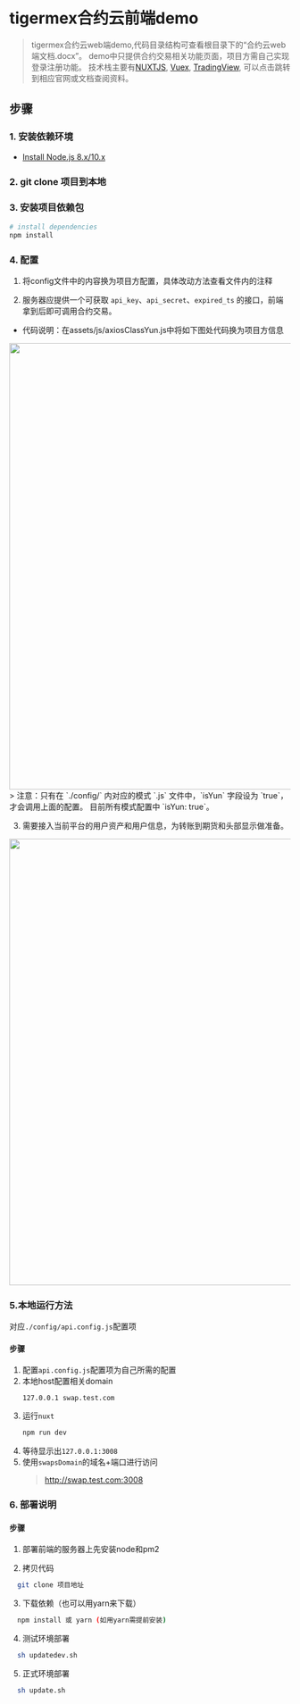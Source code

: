 # tigermex合约云前端demo

> tigermex合约云web端demo,代码目录结构可查看根目录下的“合约云web端文档.docx”。
> demo中只提供合约交易相关功能页面，项目方需自己实现登录注册功能。
> 技术栈主要有[NUXTJS](https://zh.nuxtjs.org/), [Vuex](https://vuex.vuejs.org/), [TradingView](https://b.aitrade.ga/books/tradingview/), 可以点击跳转到相应官网或文档查阅资料。

## 步骤

### 1. 安装依赖环境

-   [Install Node.js 8.x/10.x](http://nodejs.org)

### 2. git clone 项目到本地

### 3. 安装项目依赖包

``` bash
# install dependencies
npm install
```

### 4. 配置

1. 将config文件中的内容换为项目方配置，具体改动方法查看文件内的注释

2. 服务器应提供一个可获取 `api_key`、`api_secret`、`expired_ts` 的接口，前端拿到后即可调用合约交易。
  -   代码说明：在assets/js/axiosClassYun.js中将如下图处代码换为项目方信息

  <img src="https://github.com/exup-cloud/cloudweb-demo/blob/master/ScreenShots/1.png" width="800" hegiht="auto" align="center" />
  > 注意：只有在 `./config/` 内对应的模式 `.js` 文件中，`isYun` 字段设为 `true`，才会调用上面的配置。  目前所有模式配置中 `isYun: true`。

3. 需要接入当前平台的用户资产和用户信息，为转账到期货和头部显示做准备。

  <img src="https://github.com/exup-cloud/cloudweb-demo/blob/master/ScreenShots/2.png" width="800" hegiht="auto" align="center" />

### 5.本地运行方法
  对应`./config/api.config.js`配置项

  #### 步骤
  1. 配置`api.config.js`配置项为自己所需的配置
  2.  本地host配置相关domain
      ```
      127.0.0.1 swap.test.com
      ```
  3.  运行`nuxt`
      ```bash
      npm run dev
      ```
  4.  等待显示出`127.0.0.1:3008`
  5.  使用`swapsDomain`的域名+端口进行访问
      > <http://swap.test.com:3008>

### 6. 部署说明
  #### 步骤
  1. 部署前端的服务器上先安装node和pm2

  2. 拷贝代码
  ```bash
    git clone 项目地址
  ```
  3. 下载依赖（也可以用yarn来下载）
  ```bash
    npm install 或 yarn (如用yarn需提前安装)
  ```
  4. 测试环境部署
  ```bash
    sh updatedev.sh
  ```
  5. 正式环境部署
  ```bash
    sh update.sh
  ```


